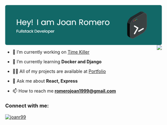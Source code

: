 <img align="center" src="./banner.png" />

<br />

<img align="right" src="https://github-readme-stats.vercel.app/api/top-langs/?username=JoanR99" />

- 🔭 I’m currently working on [Time Killer](https://github.com/JoanR99/time-killer)

- 🌱 I’m currently learning **Docker and Django**

- 👨‍💻 All of my projects are available at [Portfolio](https://portfolio-joan-romero.vercel.app/)

- 💬 Ask me about **React, Express**

- 📫 How to reach me **romerojoan1999@gmail.com**

<h3 align="left">Connect with me:</h3>
<p align="left">
<a href="https://linkedin.com/in/joanr99" target="blank"><img align="center" src="https://raw.githubusercontent.com/rahuldkjain/github-profile-readme-generator/master/src/images/icons/Social/linked-in-alt.svg" alt="joanr99" height="30" width="40" /></a>
</p>


